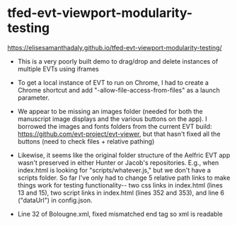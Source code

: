 # tfed-evt-viewport-modularity-testing

https://elisesamanthadaly.github.io/tfed-evt-viewport-modularity-testing/

- This is a very poorly built demo to drag/drop and delete instances of multiple EVTs using iframes

- To get a local instance of EVT to run on Chrome, I had to create a Chrome shortcut and add "-allow-file-access-from-files" as a launch parameter.

- We appear to be missing an images folder (needed for both the manuscript image displays and the various buttons on the app). I borrowed the images and fonts folders from the current EVT build: https://github.com/evt-project/evt-viewer, but that hasn't fixed all the buttons (need to check files + relative pathing)

- Likewise, it seems like the original folder structure of the Aelfric EVT app wasn't preserved in either Hunter or Jacob's repositories. E.g., when index.html is looking for "scripts/whatever.js," but we don't have a scripts folder. So far I've only had to change 5 relative path links to make things work for testing functionality-- two css links in index.html (lines 13 and 15), two script links in index.html (lines 352 and 353), and line 6 ("dataUrl") in config.json.

- Line 32 of Bolougne.xml, fixed mismatched end tag so xml is readable
